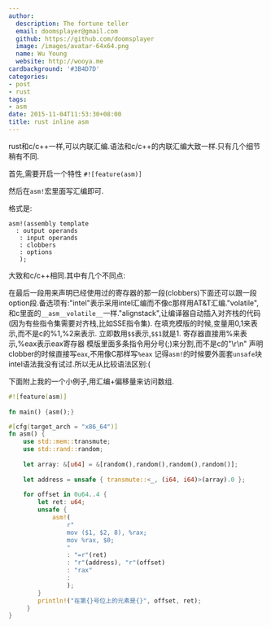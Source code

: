 ```yaml
---
author:
  description: The fortune teller
  email: doomsplayer@gmail.com
  github: https://github.com/doomsplayer
  image: /images/avatar-64x64.png
  name: Wu Young
  website: http://wooya.me
cardbackground: '#3B4D7D'
categories:
- post
- rust
tags:
- asm
date: 2015-11-04T11:53:30+08:00
title: rust inline asm
---
```


rust和c/c++一样,可以内联汇编.语法和c/c++的内联汇编大致一样.只有几个细节稍有不同.

首先,需要开启一个特性 `#![feature(asm)]`

然后在`asm!`宏里面写汇编即可.

<!--more-->

格式是:

	asm!(assembly template
 	  : output operands
	   : input operands
	   : clobbers
	   : options
	   );

大致和c/c++相同.其中有几个不同点:

在最后一段用来声明已经使用过的寄存器的那一段(clobbers)下面还可以跟一段option段.备选项有:"intel"表示采用intel汇编而不像c那样用AT&T汇编."volatile",和c里面的`__asm__volatile__`一样."alignstack",让编译器自动插入对齐栈的代码(因为有些指令集需要对齐栈,比如SSE指令集).
在填充模版的时候,变量用$0,$1来表示,而不是c的%1,%2来表示.
立即数用`$$`表示,`$$1`就是1.
寄存器直接用%来表示,%eax表示eax寄存器
模版里面多条指令用分号(;)来分割,而不是c的"\r\n"
声明clobber的时候直接写`eax`,不用像C那样写`%eax`
记得`asm!`的时候要外面套`unsafe`块
intel语法我没有试过.所以无从比较语法区别:(

下面附上我的一个小例子,用汇编+偏移量来访问数组.

```rust
#![feature(asm)]
	
fn main() {asm();}

#[cfg(target_arch = "x86_64")]
fn asm() {
	use std::mem::transmute;
	use std::rand::random;
			
	let array: &[u64] = &[random(),random(),random(),random()];
	
	let address = unsafe { transmute::<_, (i64, i64)>(array).0 };
	
	for offset in 0u64..4 {
	 	let ret: u64;
	 	unsafe {
	 		asm!(
	 			r"
	 			mov ($1, $2, 8), %rax;
	 			mov %rax, $0;
	 			"
	 			: "=r"(ret)
	 			: "r"(address), "r"(offset)
	 			: "rax"
	 			:
	 			);
	 	}
	 	println!("在第{}号位上的元素是{}", offset, ret);
	 }
}
```

